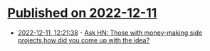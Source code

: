 # [Published on 2022-12-11](index.md)

* [2022-12-11, 12:21:38](https://news.ycombinator.com/item?id=33942558) - [Ask HN: Those with money-making side projects,how did you come up with the idea?](https://news.ycombinator.com/item?id=33942558)
